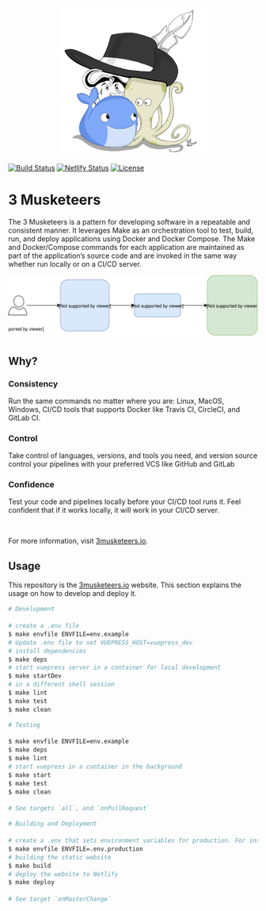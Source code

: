 <p align="center"><img src="docs/.vuepress/public/img/hero.jpg" width="300"></p>

[![Build Status][linkTravisCIProjectBadge]][linkTravisCIProject]
[![Netlify Status][linkNetlifyProjectBadge]][linkNetlifyProject]
[![License](https://img.shields.io/dub/l/vibe-d.svg)][linkLicense]

# 3 Musketeers

The 3 Musketeers is a pattern for developing software in a repeatable and consistent manner. It leverages Make as an orchestration tool to test, build, run, and deploy applications using Docker and Docker Compose. The Make and Docker/Compose commands for each application are maintained as part of the application’s source code and are invoked in the same way whether run locally or on a CI/CD server.

![pattern-overview][linkPatternOverview]

## Why?

### Consistency

Run the same commands no matter where you are: Linux, MacOS, Windows, CI/CD tools that supports Docker like Travis CI, CircleCI, and GitLab CI.

### Control

Take control of languages, versions, and tools you need, and version source control your pipelines with your preferred VCS like GitHub and GitLab

### Confidence

Test your code and pipelines locally before your CI/CD tool runs it. Feel confident that if it works locally, it will work in your CI/CD server.

<br>

For more information, visit [3musketeers.io][link3Musketeers].

## Usage

This repository is the [3musketeers.io][link3Musketeers] website. This section explains the usage on how to develop and deploy it.

```bash
# Development

# create a .env file
$ make envfile ENVFILE=env.example
# Update .env file to set VUEPRESS_HOST=vuepress_dev
# install dependencies
$ make deps
# start vuepress server in a container for local development
$ make startDev
# in a different shell session
$ make lint
$ make test
$ make clean
```

```bash
# Testing

$ make envfile ENVFILE=env.example
$ make deps
$ make lint
# start vuepress in a container in the background
$ make start
$ make test
$ make clean

# See targets `all`, and `onPullRequest`
```

```bash
# Building and Deployment

# create a .env that sets environment variables for production. For instance
$ make envfile ENVFILE=.env.production
# building the static website
$ make build
# deploy the website to Netlify
$ make deploy

# See target `onMasterChange`
```


[linkPatternOverview]: ./docs/about/assets/diagrams-overview.svg
[linkLicense]: LICENSE

[link3Musketeers]: https://3musketeers.io
[linkTravisCIProjectBadge]: https://travis-ci.org/flemay/3musketeers.svg?branch=master
[linkTravisCIProject]: https://travis-ci.org/flemay/3musketeers
[linkNetlifyProjectBadge]: https://api.netlify.com/api/v1/badges/f1862de7-2548-42c8-84e2-fb7dfae6bff8/deploy-status
[linkNetlifyProject]: https://app.netlify.com/sites/wizardly-khorana-16f9c6/deploys
